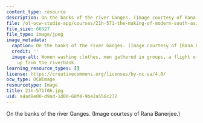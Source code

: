 ```yaml
---
content_type: resource
description: On the banks of the river Ganges. (Image courtesy of Rana Banerjee.)
file: /ol-ocw-studio-app/courses/21h-571-the-making-of-modern-south-asia-fall-2006/a4ad8e00d9ad1d0068f49be2a556c272_21h-571f06.jpg
file_size: 66527
file_type: image/jpeg
image_metadata:
  caption: On the banks of the river Ganges. (Image courtesy of [Rana Banerjee](http://www.flickr.com/photos/banerjee/).)
  credit: ''
  image-alt: Women washing clothes, men gathered in groups, a flight of stairs ascending
    up from the riverbank.
learning_resource_types: []
license: https://creativecommons.org/licenses/by-nc-sa/4.0/
ocw_type: OCWImage
resourcetype: Image
title: 21h-571f06.jpg
uid: a4ad8e00-d9ad-1d00-68f4-9be2a556c272
---
```

On the banks of the river Ganges. (Image courtesy of Rana Banerjee.)